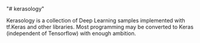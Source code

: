 "# kerasology" 

Kerasology is a collection of Deep Learning samples implemented with tf.Keras and other libraries. Most programming may be converted to Keras (independent of Tensorflow) with enough ambition.